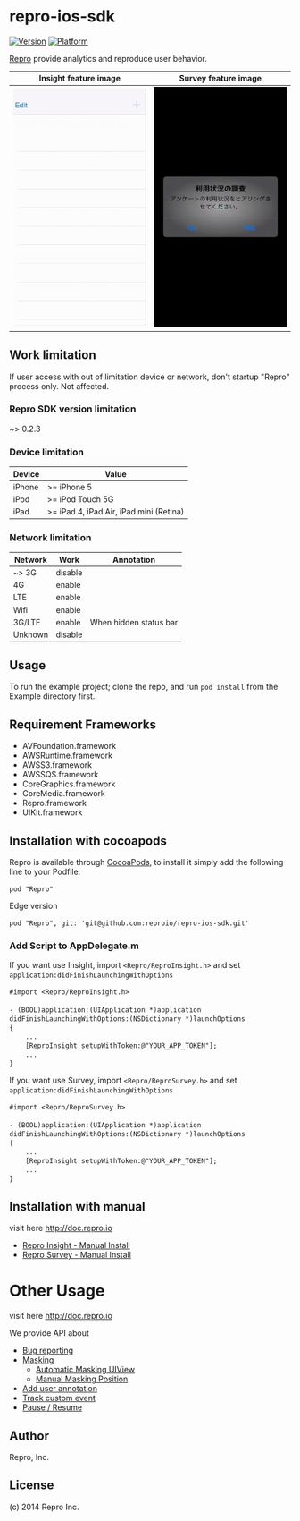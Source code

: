 repro-ios-sdk
=============

[![Version](http://cocoapod-badges.herokuapp.com/v/Repro/badge.png)](http://cocoadocs.org/docsets/Repro)
[![Platform](http://cocoapod-badges.herokuapp.com/p/Repro/badge.png)](http://cocoadocs.org/docsets/Repro)

[Repro](https://www.repro.io) provide analytics and reproduce user behavior.

Insight feature image | Survey feature image
--- | ---
![ReproInsight](assets/insight/ReproInsight.gif) | ![ReproSurvey](assets/survey/ReproSurvey.gif)

## Work limitation

If user access with out of limitation device or network,
don't startup "Repro" process only. Not affected.

### Repro SDK version limitation

~> 0.2.3

### Device limitation

Device | Value
------ | -----
iPhone | >= iPhone 5
iPod   | >= iPod Touch 5G
iPad   | >= iPad 4, iPad Air, iPad mini (Retina)

### Network limitation

Network | Work    | Annotation
------  | ----    | ----------
~> 3G   | disable | 
4G      | enable  | 
LTE     | enable  | 
Wifi    | enable  | 
3G/LTE  | enable  | When hidden status bar
Unknown | disable | 

## Usage

To run the example project; clone the repo, and run `pod install` from the Example directory first.

## Requirement Frameworks

* AVFoundation.framework
* AWSRuntime.framework
* AWSS3.framework
* AWSSQS.framework
* CoreGraphics.framework
* CoreMedia.framework
* Repro.framework
* UIKit.framework

## Installation with cocoapods

Repro is available through [CocoaPods](http://cocoapods.org), to install
it simply add the following line to your Podfile:

    pod "Repro"

Edge version

    pod "Repro", git: 'git@github.com:reproio/repro-ios-sdk.git'

### Add Script to AppDelegate.m

If you want use Insight, import `<Repro/ReproInsight.h>` and set `application:didFinishLaunchingWithOptions`

```
#import <Repro/ReproInsight.h>

- (BOOL)application:(UIApplication *)application didFinishLaunchingWithOptions:(NSDictionary *)launchOptions
{
    ...
    [ReproInsight setupWithToken:@"YOUR_APP_TOKEN"];
    ...
}
```

If you want use Survey, import `<Repro/ReproSurvey.h>` and set `application:didFinishLaunchingWithOptions`

```
#import <Repro/ReproSurvey.h>

- (BOOL)application:(UIApplication *)application didFinishLaunchingWithOptions:(NSDictionary *)launchOptions
{
    ...
    [ReproInsight setupWithToken:@"YOUR_APP_TOKEN"];
    ...
}
```

## Installation with manual

visit here <http://doc.repro.io>

- [Repro Insight - Manual Install](http://doc.repro.io/en/insight/install_with_manual/)
- [Repro Survey  - Manual Install](http://doc.repro.io/en/survey/install_with_manual/)

# Other Usage

visit here <http://doc.repro.io>

We provide API about

- [Bug reporting](http://doc.repro.io/en/insight/api/)
- [Masking](http://doc.repro.io/en/insight/api/)
  - [Automatic Masking UIView](http://doc.repro.io/en/insight/api/)
  - [Manual Masking Position](http://doc.repro.io/en/insight/api/)
- [Add user annotation](http://doc.repro.io/en/insight/api/)
- [Track custom event](http://doc.repro.io/en/insight/api/)
- [Pause / Resume](http://doc.repro.io/en/insight/api/)

## Author

Repro, Inc.

## License

(c) 2014 Repro Inc.




